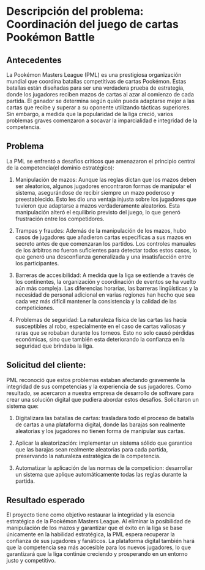 # Descripción del problema: Coordinación del juego de cartas Pookémon Battle

## Antecedentes
La Pookémon Masters League (PML) es una prestigiosa organización mundial que coordina batallas competitivas de 
cartas Pookémon. Estas batallas están diseñadas para ser una verdadera prueba de estrategia, donde los jugadores reciben 
mazos de cartas al azar al comienzo de cada partida. El ganador se determina según quién pueda adaptarse mejor a las 
cartas que recibe y superar a su oponente utilizando tácticas superiores. Sin embargo, a medida que la popularidad de la 
liga creció, varios problemas graves comenzaron a socavar la imparcialidad e integridad de la competencia.

## Problema
La PML se enfrentó a desafíos críticos que amenazaron el principio central de la competencia(el dominio estratégico): 

1. Manipulación de mazos:
Aunque las reglas dictan que los mazos deben ser aleatorios, algunos jugadores encontraron formas de manipular el 
sistema, asegurándose de recibir siempre un mazo poderoso y preestablecido. Esto les dio una ventaja injusta sobre 
los jugadores que tuvieron que adaptarse a mazos verdaderamente aleatorios. Esta manipulación alteró el equilibrio 
previsto del juego, lo que generó frustración entre los competidores.

2. Trampas y fraudes:
Además de la manipulación de los mazos, hubo casos de jugadores que añadieron cartas específicas a sus mazos en 
secreto antes de que comenzaran los partidos. Los controles manuales de los árbitros no fueron suficientes para 
detectar todos estos casos, lo que generó una desconfianza generalizada y una insatisfacción entre los participantes.

3. Barreras de accesibilidad:
A medida que la liga se extiende a través de los continentes, la organización y coordinación de eventos se ha vuelto 
aún más compleja. Las diferencias horarias, las barreras lingüísticas y la necesidad de personal adicional en varias 
regiones han hecho que sea cada vez más difícil mantener la consistencia y la calidad de las competiciones.

4. Problemas de seguridad:
La naturaleza física de las cartas las hacía susceptibles al robo, especialmente en el caso de cartas valiosas y 
raras que se robaban durante los torneos. Esto no solo causó pérdidas económicas, sino que también esta deteriorando 
la confianza en la seguridad que brindaba la liga.

## Solicitud del cliente: 
PML reconoció que estos problemas estaban afectando gravemente la integridad de sus 
competencias y la experiencia de sus jugadores. Como resultado, se acercaron a nuestra empresa de desarrollo de 
software para crear una solución digital que pudiera abordar estos desafíos. Solicitaron un sistema que:

1. Digitalizara las batallas de cartas: trasladara todo el proceso de batalla de cartas a una plataforma digital, 
donde las barajas son realmente aleatorias y los jugadores no tienen forma de manipular sus cartas.

2. Aplicar la aleatorización: implementar un sistema sólido que garantice que las barajas sean realmente 
aleatorias para cada partida, preservando la naturaleza estratégica de la competencia.

3. Automatizar la aplicación de las normas de la competicion: desarrollar un sistema que aplique 
automáticamente todas las reglas durante la partida.

## Resultado esperado
El proyecto tiene como objetivo restaurar la integridad y la esencia estratégica 
de la Pookémon Masters League. Al eliminar la posibilidad de manipulación de los mazos y garantizar que el éxito en la liga se base únicamente en la habilidad estratégica, la PML espera recuperar la confianza de sus jugadores y fanáticos. La plataforma digital también hará que la competencia sea más accesible para los nuevos jugadores, lo que garantizará que la liga continúe creciendo y prosperando en un entorno justo y competitivo.